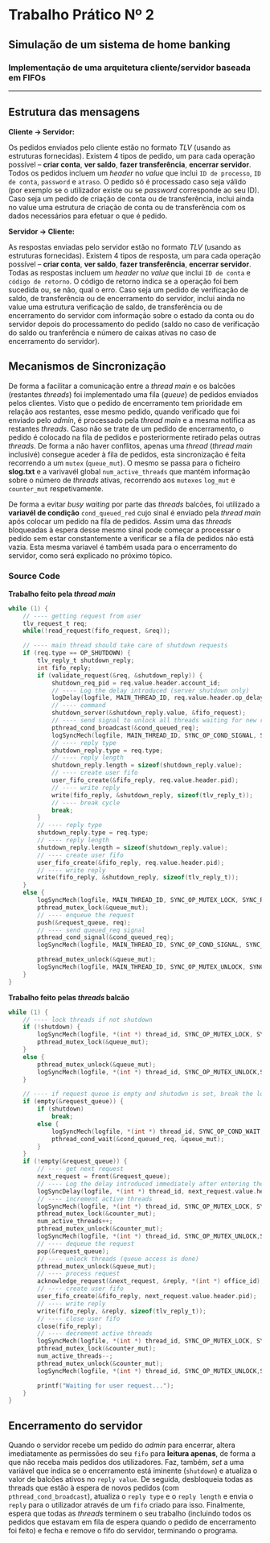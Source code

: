 # Trabalho Prático Nº 2

## Simulação de um sistema de home banking

### Implementação de uma arquitetura cliente/servidor baseada em FIFOs

---

## Estrutura das mensagens

**Cliente → Servidor:**

Os pedidos enviados pelo cliente estão no formato *TLV* (usando as estruturas fornecidas). Existem 4 tipos de pedido, um para cada operação possível – **criar conta**, **ver saldo**, **fazer transferência**, **encerrar servidor**. Todos os pedidos incluem um *header* no *value* que inclui `ID de processo`, `ID de conta`, `password` e `atraso`. O pedido só é processado caso seja válido (por exemplo se o utilizador existe ou se *password* corresponde ao seu ID). Caso seja um pedido de criação de conta ou de transferência, inclui ainda no value uma estrutura de criação de conta ou de transferência com os dados necessários para efetuar o que é pedido.

**Servidor → Cliente:**

As respostas enviadas pelo servidor estão no formato *TLV* (usando as estruturas fornecidas). Existem 4 tipos de resposta, um para cada operação possível – **criar conta**, **ver saldo**, **fazer transferência**, **encerrar servidor**. Todas as respostas incluem um *header* no *value* que inclui `ID de conta` e `código de retorno`. O código de retorno indica se a operação foi bem sucedida ou, se não, qual o erro.  Caso seja um pedido de verificação de saldo, de transferência ou de encerramento do servidor, inclui ainda no value uma estrutura verificação de saldo, de transferência ou de encerramento do servidor com informação sobre o estado da conta ou do servidor depois do processamento do pedido (saldo no caso de verificação do saldo ou tranferência e número de caixas ativas no caso de encerramento do servidor).

## Mecanismos de Sincronização

De forma a facilitar a comunicação entre a *thread main* e os balcões (restantes *threads*) foi implementado uma fila (*queue*) de pedidos enviados pelos clientes. Visto que o pedido de encerramento tem prioridade em relação aos restantes, esse mesmo pedido, quando verificado que foi enviado pelo *admin*, é processado pela *thread main* e a mesma notifica as restantes *threads*. Caso não se trate de um pedido de encerramento, o pedido é colocado na fila de pedidos e posteriormente retirado pelas outras *threads*. De forma a não haver conflitos, apenas uma *thread* (*thread main* inclusivé) consegue aceder à fila de pedidos, esta sincronização é feita recorrendo a um `mutex` (`queue_mut`). O mesmo se passa para o ficheiro **slog.txt** e a varivavél global `num_active_threads` que mantém informação sobre o número de *threads* ativas, recorrendo aos `mutexes` `log_mut` e `counter_mut` respetivamente.

De forma a evitar *busy waiting* por parte das *threads* balcões, foi utilizado a **variavél de condição** `cond_queued_red` cujo sinal é enviado pela *thread main* após colocar um pedido na fila de pedidos. Assim uma das *threads* bloqueadas à espera desse mesmo sinal pode começar a processar o pedido sem estar constantemente a verificar se a fila de pedidos não está vazia. Esta mesma variavel é também usada para o encerramento do servidor, como será explicado no próximo tópico.

### Source Code

**Trabalho feito pela *thread main***

```C
while (1) {
    // ---- getting request from user
    tlv_request_t req;
    while(!read_request(fifo_request, &req));

    // ---- main thread should take care of shutdown requests
    if (req.type == OP_SHUTDOWN) {
        tlv_reply_t shutdown_reply;
        int fifo_reply;
        if (validate_request(&req, &shutdown_reply)) {
            shutdown_req_pid = req.value.header.account_id;
            // ---- Log the delay introduced (server shutdown only)
            logDelay(logfile, MAIN_THREAD_ID, req.value.header.op_delay_ms);
            // ---- command
            shutdown_server(&shutdown_reply.value, &fifo_request);
            // ---- send signal to unlock all threads waiting for new requests
            pthread_cond_broadcast(&cond_queued_req);
            logSyncMech(logfile, MAIN_THREAD_ID, SYNC_OP_COND_SIGNAL, SYNC_ROLE_PRODUCER, shutdown_req_pid);
            // ---- reply type
            shutdown_reply.type = req.type;
            // ---- reply length
            shutdown_reply.length = sizeof(shutdown_reply.value);
            // ---- create user fifo
            user_fifo_create(&fifo_reply, req.value.header.pid);
            // ---- write reply
            write(fifo_reply, &shutdown_reply, sizeof(tlv_reply_t));
            // ---- break cycle
            break;
        }
        // ---- reply type
        shutdown_reply.type = req.type;
        // ---- reply length
        shutdown_reply.length = sizeof(shutdown_reply.value);
        // ---- create user fifo
        user_fifo_create(&fifo_reply, req.value.header.pid);
        // ---- write reply
        write(fifo_reply, &shutdown_reply, sizeof(tlv_reply_t));
    }
    else {
        logSyncMech(logfile, MAIN_THREAD_ID, SYNC_OP_MUTEX_LOCK, SYNC_ROLE_PRODUCER, req.value.header.account_id);
        pthread_mutex_lock(&queue_mut);
        // ---- enqueue the request
        push(&request_queue, req);
        // ---- send queued_req signal
        pthread_cond_signal(&cond_queued_req);
        logSyncMech(logfile, MAIN_THREAD_ID, SYNC_OP_COND_SIGNAL, SYNC_ROLE_PRODUCER, req.value.header.account_id);

        pthread_mutex_unlock(&queue_mut);
        logSyncMech(logfile, MAIN_THREAD_ID, SYNC_OP_MUTEX_UNLOCK, SYNC_ROLE_PRODUCER, req.value.header.account_id);
    }
}
```

**Trabalho feito pelas *threads* balcão**

```C
while (1) {
    // ---- lock threads if not shutdown
    if (!shutdown) {
        logSyncMech(logfile, *(int *) thread_id, SYNC_OP_MUTEX_LOCK, SYNC_ROLE_CONSUMER, getpid());
        pthread_mutex_lock(&queue_mut);
    }
    else {
        pthread_mutex_unlock(&queue_mut);
        logSyncMech(logfile, *(int *) thread_id, SYNC_OP_MUTEX_UNLOCK,SYNC_ROLE_CONSUMER, shutdown_req_pid);
    }

    // ---- if request queue is empty and shutodwn is set, break the loop and close offices
    if (empty(&request_queue)) {
        if (shutdown)
            break;
        else {
            logSyncMech(logfile, *(int *) thread_id, SYNC_OP_COND_WAIT, SYNC_ROLE_CONSUMER, getpid());
            pthread_cond_wait(&cond_queued_req, &queue_mut);
        }
    }
    if (!empty(&request_queue)) {
        // ---- get next request
        next_request = front(&request_queue);
        // ---- Log the delay introduced immediately after entering the critical section of an account
        logSyncDelay(logfile, *(int *) thread_id, next_request.value.header.account_id, next_request.value.header.op_delay_ms);
        // ---- increment active threads
        logSyncMech(logfile, *(int *) thread_id, SYNC_OP_MUTEX_LOCK, SYNC_ROLE_CONSUMER, next_request.value.header.account_id);
        pthread_mutex_lock(&counter_mut);
        num_active_threads++;
        pthread_mutex_unlock(&counter_mut);
        logSyncMech(logfile, *(int *) thread_id, SYNC_OP_MUTEX_UNLOCK,SYNC_ROLE_CONSUMER, next_request.value.header.account_id);
        // ---- dequeue the request
        pop(&request_queue);
        // ---- unlock threads (queue access is done)
        pthread_mutex_unlock(&queue_mut);
        // ---- process request
        acknowledge_request(&next_request, &reply, *(int *) office_id);
        // ---- create user fifo
        user_fifo_create(&fifo_reply, next_request.value.header.pid);
        // ---- write reply
        write(fifo_reply, &reply, sizeof(tlv_reply_t));
        // ---- close user fifo
        close(fifo_reply);
        // ---- decrement active threads
        logSyncMech(logfile, *(int *) thread_id, SYNC_OP_MUTEX_LOCK, SYNC_ROLE_CONSUMER, next_request.value.header.account_id);
        pthread_mutex_lock(&counter_mut);
        num_active_threads--;
        pthread_mutex_unlock(&counter_mut);
        logSyncMech(logfile, *(int *) thread_id, SYNC_OP_MUTEX_UNLOCK,SYNC_ROLE_CONSUMER, next_request.value.header.account_id);

        printf("Waiting for user request...");
    }
}
```

## Encerramento do servidor

Quando o servidor recebe um pedido do *admin* para encerrar, altera imediatamente as permissões do seu `fifo` para **leitura apenas**, de forma a que não receba mais pedidos dos utilizadores. Faz, também, *set* a uma variável que indica se o encerramento está iminente (`shutdown`) e atualiza o valor de balcões ativos no `reply value`. De seguida, desbloqueia todas as threads que estão à espera de novos pedidos (com `pthread_cond_broadcast`), atualiza o `reply type` e o `reply length` e envia o `reply` para o utilizador através de um `fifo` criado para isso. Finalmente, espera que todas as *threads* terminem o seu trabalho (incluindo todos os pedidos que estavam em fila de espera quando o pedido de encerramento foi feito) e fecha e remove o fifo do servidor, terminando o programa.
